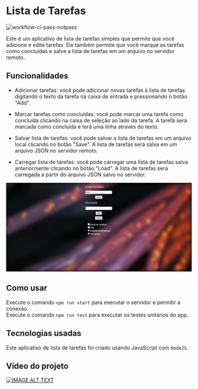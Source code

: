 # Lista de Tarefas

![workflow-ci-pass-notpass](https://github.com/DIEGOVZK/C214_Engenharia_de_software/actions/workflows/ci-todo-app.yml/badge.svg)

Este é um aplicativo de lista de tarefas simples que permite que você adicione e edite tarefas. Ele também permite que você marque as tarefas como concluídas e salve a lista de tarefas em um arquivo no servidor remoto.

## Funcionalidades

- Adicionar tarefas: você pode adicionar novas tarefas à lista de tarefas digitando o texto da tarefa na caixa de entrada e pressionando o botão "Add".

- Marcar tarefas como concluídas: você pode marcar uma tarefa como concluída clicando na caixa de seleção ao lado da tarefa. A tarefa será marcada como concluída e terá uma linha através do texto.

- Salvar lista de tarefas: você pode salvar a lista de tarefas em um arquivo local clicando no botão "Save". A lista de tarefas será salva em um arquivo JSON no servidor remoto.

- Carregar lista de tarefas: você pode carregar uma lista de tarefas salva anteriormente clicando no botão "Load". A lista de tarefas será carregada a partir do arquivo JSON salvo no servidor.

<img src="https://github.com/DIEGOVZK/C214_Engenharia_de_software/blob/main/todo/documentation/mainimg.png" alt="main imc page">

## Como usar

Execute o comando `npm run start` para executar o servidor e permitir a conexão.  
Execute o comando `npm run test` para executar os testes unitários do app. 

## Tecnologias usadas

Este aplicativo de lista de tarefas foi criado usando JavaScript com `NodeJS`.

## Vídeo do projeto  

[![IMAGE ALT TEXT](http://img.youtube.com/vi/7EE3gQeBAfQ/0.jpg)](https://youtu.be/7EE3gQeBAfQ "Video - Trabalho 1")